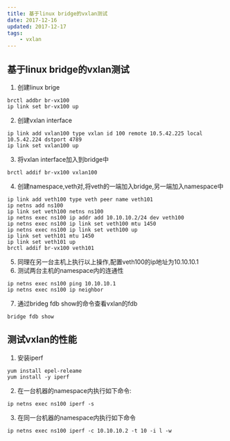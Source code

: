 ```yaml
---
title: 基于linux bridge的vxlan测试
date: 2017-12-16
updated: 2017-12-17
tags:
    - vxlan
---
```


## 基于linux bridge的vxlan测试

1.  创建linux brige
```
brctl addbr br-vx100
ip link set br-vx100 up
```
<!-- more -->

2.  创建vxlan interface
```
ip link add vxlan100 type vxlan id 100 remote 10.5.42.225 local 10.5.42.224 dstport 4789
ip link set vxlan100 up
```
3.  将vxlan interface加入到bridge中
```
brctl addif br-vx100 vxlan100
```
4.  创建namespace,veth对,将veth的一端加入bridge,另一端加入namespace中
```
ip link add veth100 type veth peer name veth101
ip netns add ns100
ip link set veth100 netns ns100
ip netns exec ns100 ip addr add 10.10.10.2/24 dev veth100
ip netns exec ns100 ip link set veth100 mtu 1450
ip netns exec ns100 ip link set veth100 up
ip link set veth101 mtu 1450
ip link set veth101 up
brctl addif br-vx100 veth101
```
5.  同理在另一台主机上执行以上操作,配置veth100的ip地址为10.10.10.1
6.  测试两台主机的namespace内的连通性
```
ip netns exec ns100 ping 10.10.10.1
ip netns exec ns100 ip neighbor
```
7.  通过brideg fdb show的命令查看vxlan的fdb
```
bridge fdb show
```
## 测试vxlan的性能
1.  安装iperf
```
yum install epel-releame
yum install -y iperf
```
2.  在一台机器的namespace内执行如下命令:
```
ip netns exec ns100 iperf -s
```
3.  在同一台机器的namespace内执行如下命令
```
ip netns exec ns100 iperf -c 10.10.10.2 -t 10 -i l -w
```
